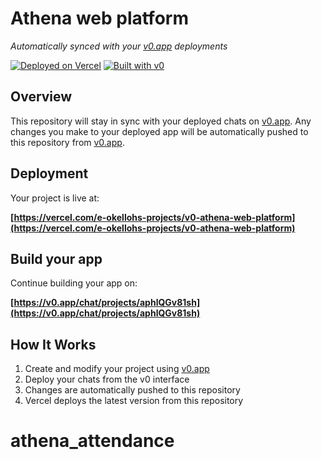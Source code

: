 # Athena web platform

*Automatically synced with your [v0.app](https://v0.app) deployments*

[![Deployed on Vercel](https://img.shields.io/badge/Deployed%20on-Vercel-black?style=for-the-badge&logo=vercel)](https://vercel.com/e-okellohs-projects/v0-athena-web-platform)
[![Built with v0](https://img.shields.io/badge/Built%20with-v0.app-black?style=for-the-badge)](https://v0.app/chat/projects/aphlQGv81sh)

## Overview

This repository will stay in sync with your deployed chats on [v0.app](https://v0.app).
Any changes you make to your deployed app will be automatically pushed to this repository from [v0.app](https://v0.app).

## Deployment

Your project is live at:

**[https://vercel.com/e-okellohs-projects/v0-athena-web-platform](https://vercel.com/e-okellohs-projects/v0-athena-web-platform)**

## Build your app

Continue building your app on:

**[https://v0.app/chat/projects/aphlQGv81sh](https://v0.app/chat/projects/aphlQGv81sh)**

## How It Works

1. Create and modify your project using [v0.app](https://v0.app)
2. Deploy your chats from the v0 interface
3. Changes are automatically pushed to this repository
4. Vercel deploys the latest version from this repository
# athena_attendance
